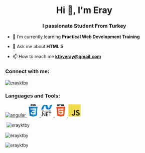<h1 align="center">Hi 👋, I'm Eray</h1>
<h3 align="center">I passionate Student From Turkey</h3>

- 🌱 I’m currently learning **Practical Web Development Training**

- 💬 Ask me about **HTML 5**

- 📫 How to reach me **ktbyeray@gmail.com**

<h3 align="left">Connect with me:</h3>
<p align="left">
<a href="https://twitter.com/erayktby" target="blank"><img align="center" src="https://raw.githubusercontent.com/rahuldkjain/github-profile-readme-generator/master/src/images/icons/Social/twitter.svg" alt="erayktby" height="30" width="40" /></a>
</p>

<h3 align="left">Languages and Tools:</h3>
<p align="left"> <a href="https://angular.io" target="_blank" rel="noreferrer"> <img src="https://angular.io/assets/images/logos/angular/angular.svg" alt="angular" width="40" height="40"/> </a> <a href="https://www.w3schools.com/css/" target="_blank" rel="noreferrer"> <img src="https://raw.githubusercontent.com/devicons/devicon/master/icons/css3/css3-original-wordmark.svg" alt="css3" width="40" height="40"/> </a> <a href="https://dotnet.microsoft.com/" target="_blank" rel="noreferrer"> <img src="https://raw.githubusercontent.com/devicons/devicon/master/icons/dot-net/dot-net-original-wordmark.svg" alt="dotnet" width="40" height="40"/> </a> <a href="https://www.w3.org/html/" target="_blank" rel="noreferrer"> <img src="https://raw.githubusercontent.com/devicons/devicon/master/icons/html5/html5-original-wordmark.svg" alt="html5" width="40" height="40"/> </a> <a href="https://developer.mozilla.org/en-US/docs/Web/JavaScript" target="_blank" rel="noreferrer"> <img src="https://raw.githubusercontent.com/devicons/devicon/master/icons/javascript/javascript-original.svg" alt="javascript" width="40" height="40"/> </a> </p>

<p>&nbsp;<img align="center" src="https://github-readme-stats.vercel.app/api?username=erayktby&show_icons=true&locale=en" alt="erayktby" /></p>

<p><img align="center" src="https://github-readme-streak-stats.herokuapp.com/?user=erayktby&" alt="erayktby" /></p>

<p><img align="left" src="https://github-readme-stats.vercel.app/api/top-langs?username=erayktby&show_icons=true&locale=en&layout=compact" alt="erayktby" /></p>

